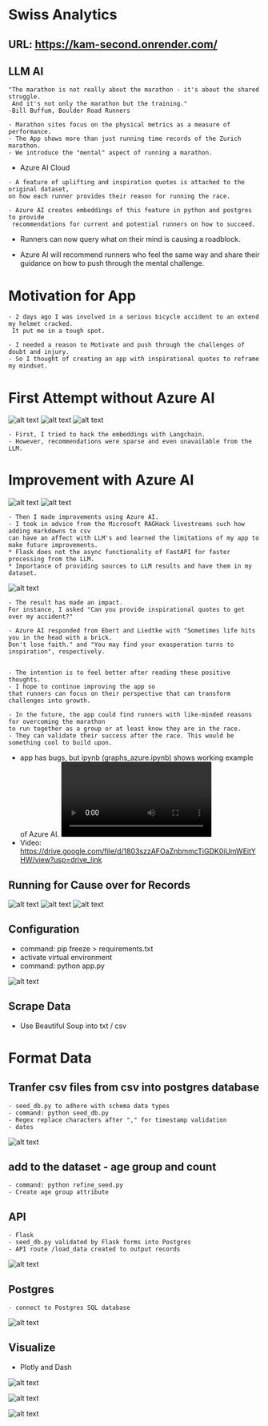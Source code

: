 # Swiss Analytics

## URL: https://kam-second.onrender.com/

## LLM AI

```
"The marathon is not really about the marathon - it's about the shared struggle.
 And it's not only the marathon but the training."
-Bill Buffum, Boulder Road Runners

- Marathon sites focus on the physical metrics as a measure of performance.
- The App shows more than just running time records of the Zurich marathon.
- We introduce the "mental" aspect of running a marathon.
```

- Azure AI Cloud

```
- A feature of uplifting and inspiration quotes is attached to the original dataset,
on how each runner provides their reason for running the race.

- Azure AI creates embeddings of this feature in python and postgres to provide
 recommendations for current and potential runners on how to succeed.
```

- Runners can now query what on their mind is causing a roadblock.

- Azure AI will recommend runners who feel the same way
and share their guidance
 on how to push through the mental challenge.


# Motivation for App

```
- 2 days ago I was involved in a serious bicycle accident to an extend my helmet cracked.
 It put me in a tough spot.

- I needed a reason to Motivate and push through the challenges of doubt and injury.
- So I thought of creating an app with inspirational quotes to reframe my mindset.
```

# First Attempt without Azure AI
![alt text](./kam/static/assets/images/gpt_cover.jpg)
![alt text](./kam/static/assets/images/gpt_query.jpg)
![alt text](./kam/static/assets/images/first_attempt.jpg)

```
- First, I tried to hack the embeddings with Langchain.
- However, recommendations were sparse and even unavailable from the LLM.
```

# Improvement with Azure AI

![alt text](./kam/static/assets/images/azure_cover.jpg)
![alt text](./kam/static/assets/images/recommend_azure.jpg)

```
- Then I made improvements using Azure AI.
- I took in advice from the Microsoft RAGHack livestreams such how adding markdowns to csv
can have an affect with LLM's and learned the limitations of my app to make future improvements.
* Flask does not the async functionality of FastAPI for faster processing from the LLM.
* Importance of providing sources to LLM results and have them in my dataset.

```

![alt text](./kam/static/assets/images/azure_acc.jpg)

```
- The result has made an impact.
For instance, I asked "Can you provide inspirational quotes to get over my accident?"

- Azure AI responded from Ebert and Liedtke with "Sometimes life hits you in the head with a brick.
Don't lose faith." and "You may find your exasperation turns to inspiration", respectively.


- The intention is to feel better after reading these positive thoughts.
- I hope to continue improving the app so
that runners can focus on their perspective that can transform
challenges into growth.

- In the future, the app could find runners with like-minded reasons for overcoming the marathon
to run together as a group or at least know they are in the race.
- They can validate their success after the race. This would be something cool to build upon.
```

- app has bugs, but ipynb (graphs_azure.ipynb) shows working example of Azure AI.
<video controls src="kam/static/raghack.mp4" title="Title"></video>
- Video: https://drive.google.com/file/d/1803szzAFOaZnbmmcTiGDK0iUmWEitYHW/view?usp=drive_link


## Running for Cause over for Records
![alt text](./kam/static/assets/images/group_4.jpg)
![alt text](./kam/static/assets/images/group_5.jpg)
![alt text](./kam/static/assets/images/group_6.jpg)

## Configuration
- command: pip freeze > requirements.txt
- activate virtual environment
- command: python app.py

![alt text](./kam/static/assets/images/python_app.jpg)

## Scrape Data
- Use Beautiful Soup into txt / csv


# Format Data

## Tranfer csv files from csv into postgres database
```
- seed_db.py to adhere with schema data types
- command: python seed_db.py
- Regex replace characters after "," for timestamp validation
- dates
```

![alt text](./kam/static/assets/images/code_seed.jpg)


## add to the dataset - age group and count
```
- command: python refine_seed.py
- Create age group attribute
```

## API
```
- Flask
- seed_db.py validated by Flask forms into Postgres
- API route /load_data created to output records
```

![alt text](./kam/static/assets/images/api_route.jpg)

## Postgres
```
- connect to Postgres SQL database
```

![alt text](./kam/static/assets/images/psql_records.jpg)


## Visualize
- Plotly and Dash

![alt text](./kam/static/assets/images/dash_touch_image.jpg)

![alt text](./kam/static/assets/images/dash_filter_image.jpg)

![alt text](./kam/static/assets/images/simple_graph_image.jpg)



